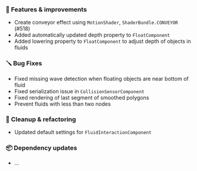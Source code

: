 ### 🚀 Features & improvements

- Create conveyor effect using `MotionShader`, `ShaderBundle.CONVEYOR` (#518)
- Added automatically updated depth property to `FloatComponent`
- Added lowering property to `FloatComponent` to adjust depth of objects in fluids

### 🪛 Bug Fixes

- Fixed missing wave detection when floating objects are near bottom of fluid
- Fixed serialization issue in `CollisionSensorComponent`
- Fixed rendering of last segment of smoothed polygons 
- Prevent fluids with less than two nodes

### 🧽 Cleanup & refactoring

- Updated default settings for `FluidInteractionComponent`

### 📦 Dependency updates

- ...